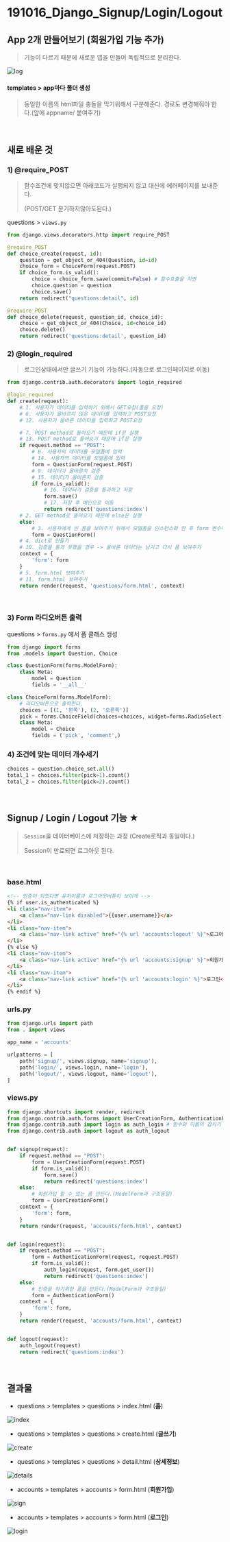 # 191016_Django_Signup/Login/Logout

## App 2개 만들어보기 (회원가입 기능 추가)

> 기능이 다르기 때문에 새로운 앱을 만들어 독립적으로 분리한다.

![log](assets/log.PNG)



#### templates > app마다 폴더 생성

> 동일한 이름의 html파일 충돌을 막기위해서 구분해준다. 경로도 변경해줘야 한다.(앞에 appname/ 붙여주기)

<br>

## 새로 배운 것

### 1) @require_POST

> 함수조건에 맞지않으면 아래코드가 실행되지 않고 대신에 에러페이지를 보내준다.
>
> (POST/GET 분기하지않아도된다.)

questions > `views.py` 

```python
from django.views.decorators.http import require_POST
```

```python
@require_POST
def choice_create(request, id):
    question = get_object_or_404(Question, id=id)
    choice_form = ChoiceForm(request.POST)
    if choice_form.is_valid():
        choice = choice_form.save(commit=False) # 함수호출을 지연
        choice.question = question
        choice.save()
    return redirect("questions:detail", id)

@require_POST
def choice_delete(request, question_id, choice_id):
    choice = get_object_or_404(Choice, id=choice_id) 
    choice.delete()
    return redirect('questions:detail', question_id)
```

### 2) @login_required

> 로그인상태에서만 글쓰기 기능이 가능하다.(자동으로 로그인페이지로 이동)

```python
from django.contrib.auth.decorators import login_required
```

```python
@login_required
def create(request):
    # 1. 사용자가 데이터를 입력하기 위해서 GET요청(폼을 요청)
    # 6. 사용자가 올바르지 않은 데이터를 입력하고 POST요청
    # 12. 사용자가 올바른 데이터를 입력하고 POST요청

    # 7. POST method로 들어오기 때문에 if문 실행
    # 13. POST method로 들어오기 때문에 if문 실행
    if request.method == "POST":
        # 8. 사용자의 데이터를 모델폼에 입력
        # 14. 사용자의 데이터를 모델폼에 입력
        form = QuestionForm(request.POST)
        # 9. 데이터가 올바른지 검증
        # 15. 데이터가 올바른지 검증
        if form.is_valid():
            # 16. 데이터가 검증을 통과하고 저장
            form.save()
            # 17. 저장 후 메인으로 이동
            return redirect('questions:index')
    # 2. GET method로 들어오기 때문에 else문 실행
    else:
        # 3. 사용자에게 빈 폼을 보여주기 위해서 모델폼을 인스턴스화 한 후 form 변수에 저장
        form = QuestionForm()
    # 4. dict로 만들기
    # 10. 검증을 통과 못했을 경우 -> 올바른 데이터는 남기고 다시 폼 보여주기
    context = {
        'form': form
    }
    # 5. form.html 보여주기
    # 11. form.html 보여주기
    return render(request, 'questions/form.html', context)
```

<br>

### 3) Form 라디오버튼 출력

questions > `forms.py` 에서 폼 클래스 생성

```python
from django import forms
from .models import Question, Choice

class QuestionForm(forms.ModelForm):
    class Meta:
        model = Question
        fields = '__all__'

class ChoiceForm(forms.ModelForm):
    # 라디오버튼으로 출력한다.
    choices = [(1, '왼쪽'), (2, '오른쪽')]
    pick = forms.ChoiceField(choices=choices, widget=forms.RadioSelect)
    class Meta:
        model = Choice
        fields = ('pick', 'comment',)
```

### 4) 조건에 맞는 데이터 개수세기

```python
choices = question.choice_set.all()
total_1 = choices.filter(pick=1).count()
total_2 = choices.filter(pick=2).count()
```

<br>

## Signup /  Login / Logout 기능 ★

> `Session`을 데이터베이스에 저장하는 과정 (Create로직과 동일이다.)
>
> Session이 만료되면 로그아웃 된다.

<br>

### base.html

```html
<!-- 인증이 되었다면 유저이름과 로그아웃버튼이 보이게 -->
{% if user.is_authenticated %}
<li class="nav-item">
    <a class="nav-link disabled">{{user.username}}</a>
</li>
<li class="nav-item">
    <a class="nav-link active" href="{% url 'accounts:logout' %}">로그아웃</a>
</li>
{% else %}
<li class="nav-item">
    <a class="nav-link active" href="{% url 'accounts:signup' %}">회원가입</a>
</li>
<li class="nav-item">
    <a class="nav-link active" href="{% url 'accounts:login' %}">로그인</a>
</li>
{% endif %}
```

### urls.py

```python
from django.urls import path
from . import views

app_name = 'accounts'

urlpatterns = [
    path('signup/', views.signup, name='signup'),
    path('login/', views.login, name='login'),
    path('logout/', views.logout, name='logout'),
]

```

### views.py

```python
from django.shortcuts import render, redirect
from django.contrib.auth.forms import UserCreationForm, AuthenticationForm
from django.contrib.auth import login as auth_login # 함수와 이름이 겹치기 때문에 바꿔준다.
from django.contrib.auth import logout as auth_logout


def signup(request):
    if request.method == "POST":
        form = UserCreationForm(request.POST)
        if form.is_valid():
            form.save()
            return redirect('questions:index')
    else:
        # 회원가입 할 수 있는 폼 만든다.(ModelForm과 구조동일)
        form = UserCreationForm()
    context = {
        'form': form,
    }
    return render(request, 'accounts/form.html', context)


def login(request):
    if request.method == "POST":
        form = AuthenticationForm(request, request.POST)
        if form.is_valid():
            auth_login(request, form.get_user())
            return redirect('questions:index')
    else:
        # 인증을 하기위한 폼을 만든다.(ModelForm과 구조동일)
        form = AuthenticationForm()
    context = {
        'form': form,
    }
    return render(request, 'accounts/form.html', context)


def logout(request):
    auth_logout(request)
    return redirect('questions:index')
```

<br>

## 결과물

- questions > templates > questions > index.html (**홈**)

![index](assets/index.PNG)

- questions > templates > questions > create.html (**글쓰기**)

![create](assets/create.PNG)

- questions > templates > questions > detail.html (**상세정보**)

![details](assets/details.PNG)

- accounts > templates > accounts > form.html (**회원가입**)

![sign](assets/sign.PNG)

- accounts > templates > accounts > form.html (**로그인**)

![login](assets/login.PNG)


